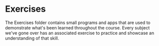 Exercises  
====================

The Exercises folder contains small programs and apps that are used to demonstrate what's been 
learned throughout the course. Every subject we've gone over has an associated exercise to practice and 
showcase an understanding of that skill.  
